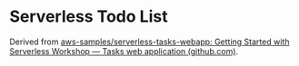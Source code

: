 # Serverless Todo List

Derived from [aws-samples/serverless-tasks-webapp: Getting Started with Serverless Workshop — Tasks web application (github.com)](https://github.com/aws-samples/serverless-tasks-webapp).

